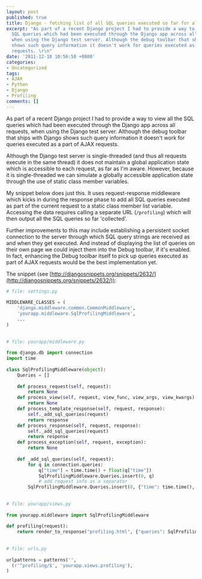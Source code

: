 ```yaml
---
layout: post
published: true
title: Django - fetching list of all SQL queries executed so far for all requests
excerpt: "As part of a recent Django project I had to provide a way to view all the
  SQL queries which had been executed through the Django app across all requests,
  when using the Django test server. Although the debug toolbar that ships with Django
  shows such query information it doesn't work for queries executed as a part of AJAX
  requests. \r\n"
date: '2011-12-18 10:56:58 +0800'
categories:
- Uncategorized
tags:
- AJAX
- Python
- Django
- Profiling
comments: []
---
```

As part of a recent Django project I had to provide a way to view all the SQL queries which had been executed through the Django app across all requests, when using the Django test server. Although the debug toolbar that ships with Django shows such query information it doesn't work for queries executed as a part of AJAX requests.

Although the Django test server is single-threaded (and thus all requests execute in the same thread) it does not maintain a global application state which is accessible to each request, as far as I'm aware. However, because it is single-threaded we can simulate a globally accessible application state through the use of static class member variables.

My snippet below does just this. It uses request-response middleware which kicks in during the response phase to add all SQL queries executed as part of the current request to a static class member list variable. Accessing the data requires calling a separate URL (`/profiling`) which will then output all the SQL queries so far 'collected'.

Further improvements to this may include establishing a persistent socket connection to the server through which SQL query strings are received as and when they get executed. And instead of displaying the list of queries on their own page we could inject them into the Debug toolbar, if it's enabled. In fact, enhancing the Debug toolbar itself to pick up queries executed as part of AJAX requests would be the best implementation yet.

The snippet (see [http://djangosnippets.org/snippets/2632/](http://djangosnippets.org/snippets/2632/)):

```python
# file: settings.py
 
MIDDLEWARE_CLASSES = (
    'django.middleware.common.CommonMiddleware',
    'yourapp.middleware.SqlProfilingMiddleware',
    ...
)
 
 
# file: yourapp/middleware.py
 
from django.db import connection
import time
 
class SqlProfilingMiddleware(object):
    Queries = []
 
    def process_request(self, request):
        return None
    def process_view(self, request, view_func, view_args, view_kwargs):
        return None
    def process_template_response(self, request, response):
        self._add_sql_queries(request)
        return response
    def process_response(self, request, response):
        self._add_sql_queries(request)
        return response
    def process_exception(self, request, exception):
        return None
 
    def _add_sql_queries(self, request):
        for q in connection.queries:
            q["time"] = time.time() + float(q["time"])
            SqlProfilingMiddleware.Queries.insert(0, q)
            # add request info as a separator
        SqlProfilingMiddleware.Queries.insert(0, {"time": time.time(), "path" : request.path})
 
 
# file: yourapp/views.py
 
from yourapp.middleware import SqlProfilingMiddleware
 
def profiling(request):
    return render_to_response("profiling.html", {"queries": SqlProfilingMiddleware.Queries})
 
 
# file: urls.py
 
urlpatterns = patterns('',
  (r'^profiling/$', 'yourapp.views.profiling'),
)
```
